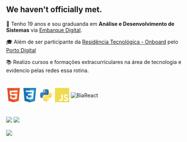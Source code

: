 ## We haven't officially met.

🧩 Tenho 19 anos e sou graduanda em **Análise e Desenvolvimento de Sistemas** via [Embarque Digital](https://www.portodigital.org/paginas-institucionais/pessoas/formacao?item=Embarque%20Digital#EmbarqueDigital).

🎓 Além de ser participante da [Residência Tecnológica - Onboard](https://residencia.portodigital.org/) pelo [Porto Digital](https://www.portodigital.org/noticias/conheca-o-porto-digital-o-maior-parque-tecnologico-urbano-e-aberto-do-brasil)

📚 Realizo cursos e formações extracurriculares na área de tecnologia e evidencio pelas redes essa rotina.

#

<div style="display: inline-block">
  <img align="center" alt="BiaHTML" height="40" width="40" src="https://raw.githubusercontent.com/devicons/devicon/master/icons/html5/html5-original.svg">
  <img align="center" alt="BiaCSS" height="40" width="40" src="https://raw.githubusercontent.com/devicons/devicon/master/icons/css3/css3-original.svg">
  <img align="center" alt="BiaPython" height="40" width="40" src="https://raw.githubusercontent.com/devicons/devicon/master/icons/python/python-original.svg">
  <img align="center" alt="BiaJS" height="40" widht="40" src="https://raw.githubusercontent.com/devicons/devicon/master/icons/javascript/javascript-plain.svg">
  <img align="center" alt="BiaReact" height="40" widht="40" src="https://cdn.jsdelivr.net/gh/devicons/devicon@latest/icons/react/react-original.svg">
  
</div>

#
  
   <div>
     <a href="https://instagram.com/albtriz"  target="_blank"> <img src="https://img.shields.io/badge/-Instagram-%23E4405F?style=for-the-badge&logo=instagram&logoColor=white" target="_blank"></a>
     <a href="https://www.linkedin.com/in/anabeatrizbzp/" target="_blank"> <img src="https://img.shields.io/badge/-LinkedIn-%230077B5?style=for-the-badge&logo=linkedin&logoColor=white" target="_blank"></a> 
  
</div>


<div>
  <br>
    <a href="https://github.com/beatrizwth"/>
    <img height="150"  src="https://github-readme-stats.vercel.app/api/top-langs/?username=beatrizwth&layout=compact"
    </div>

  
